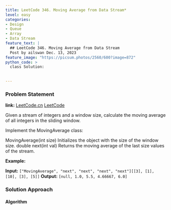 ```yaml
---
title: LeetCode 346. Moving Average from Data Stream*
level: easy
categories:
- Design 
- Queue
- Array
- Data Stream
feature_text: |
  ## LeetCode 346. Moving Average from Data Stream
  Post by ailswan Dec. 13, 2023
feature_image: "https://picsum.photos/2560/600?image=872"
python_code: >
  class Solution:
      
         
---
```


### Problem Statement
**link:**
[LeetCode.cn](https://leetcode.cn/problems/moving-average-from-data-stream/)
[LeetCode](https://leetcode.com/problems/moving-average-from-data-stream/)

Given a stream of integers and a window size, calculate the moving average of all integers in the sliding window.

Implement the MovingAverage class:

MovingAverage(int size) Initializes the object with the size of the window size.
double next(int val) Returns the moving average of the last size values of the stream.

 
**Example:**

**Input:** `["MovingAverage", "next", "next", "next", "next"][[3], [1], [10], [3], [5]]`
**Output:** `[null, 1.0, 5.5, 4.66667, 6.0]`

### Solution Approach
 

#### Algorithm
 